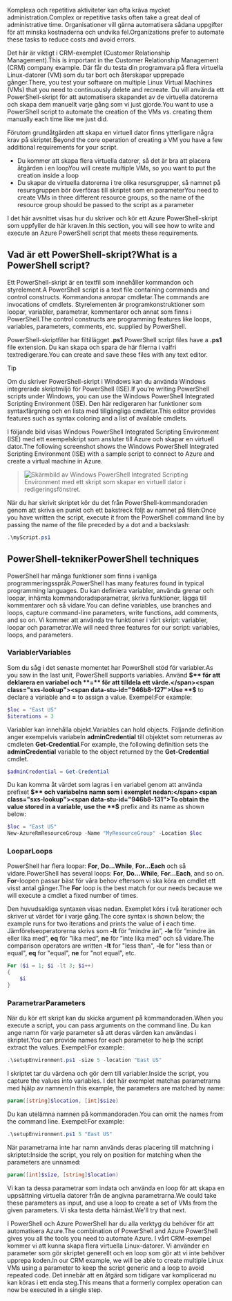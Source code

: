 <span data-ttu-id="946b8-101">Komplexa och repetitiva aktiviteter kan ofta kräva mycket administration.</span><span class="sxs-lookup"><span data-stu-id="946b8-101">Complex or repetitive tasks often take a great deal of administrative time.</span></span> <span data-ttu-id="946b8-102">Organisationer vill gärna automatisera sådana uppgifter för att minska kostnaderna och undvika fel.</span><span class="sxs-lookup"><span data-stu-id="946b8-102">Organizations prefer to automate these tasks to reduce costs and avoid errors.</span></span>

<span data-ttu-id="946b8-103">Det här är viktigt i CRM-exemplet (Customer Relationship Management).</span><span class="sxs-lookup"><span data-stu-id="946b8-103">This is important in the Customer Relationship Management (CRM) company example.</span></span> <span data-ttu-id="946b8-104">Där får du testa din programvara på flera virtuella Linux-datorer (VM) som du tar bort och återskapar upprepade gånger.</span><span class="sxs-lookup"><span data-stu-id="946b8-104">There, you test your software on multiple Linux Virtual Machines (VMs) that you need to continuously delete and recreate.</span></span> <span data-ttu-id="946b8-105">Du vill använda ett PowerShell-skript för att automatisera skapandet av de virtuella datorerna och skapa dem manuellt varje gång som vi just gjorde.</span><span class="sxs-lookup"><span data-stu-id="946b8-105">You want to use a PowerShell script to automate the creation of the VMs vs. creating them manually each time like we just did.</span></span>

<span data-ttu-id="946b8-106">Förutom grundåtgärden att skapa en virtuell dator finns ytterligare några krav på skriptet.</span><span class="sxs-lookup"><span data-stu-id="946b8-106">Beyond the core operation of creating a VM you have a few additional requirements for your script.</span></span> 
- <span data-ttu-id="946b8-107">Du kommer att skapa flera virtuella datorer, så det är bra att placera åtgärden i en loop</span><span class="sxs-lookup"><span data-stu-id="946b8-107">You will create multiple VMs, so you want to put the creation inside a loop</span></span>
- <span data-ttu-id="946b8-108">Du skapar de virtuella datorerna i tre olika resursgrupper, så namnet på resursgruppen bör överföras till skriptet som en parameter</span><span class="sxs-lookup"><span data-stu-id="946b8-108">You need to create VMs in three different resource groups, so the name of the resource group should be passed to the script as a parameter</span></span>

<span data-ttu-id="946b8-109">I det här avsnittet visas hur du skriver och kör ett Azure PowerShell-skript som uppfyller de här kraven.</span><span class="sxs-lookup"><span data-stu-id="946b8-109">In this section, you will see how to write and execute an Azure PowerShell script that meets these requirements.</span></span>

## <a name="what-is-a-powershell-script"></a><span data-ttu-id="946b8-110">Vad är ett PowerShell-skript?</span><span class="sxs-lookup"><span data-stu-id="946b8-110">What is a PowerShell script?</span></span>
<span data-ttu-id="946b8-111">Ett PowerShell-skript är en textfil som innehåller kommandon och styrelement.</span><span class="sxs-lookup"><span data-stu-id="946b8-111">A PowerShell script is a text file containing commands and control constructs.</span></span> <span data-ttu-id="946b8-112">Kommandona anropar cmdletar.</span><span class="sxs-lookup"><span data-stu-id="946b8-112">The commands are invocations of cmdlets.</span></span> <span data-ttu-id="946b8-113">Styrelementen är programkonstruktioner som loopar, variabler, parametrar, kommentarer och annat som finns i PowerShell.</span><span class="sxs-lookup"><span data-stu-id="946b8-113">The control constructs are programming features like loops, variables, parameters, comments, etc. supplied by PowerShell.</span></span>

<span data-ttu-id="946b8-114">PowerShell-skriptfiler har filtillägget **.ps1**.</span><span class="sxs-lookup"><span data-stu-id="946b8-114">PowerShell script files have a **.ps1** file extension.</span></span> <span data-ttu-id="946b8-115">Du kan skapa och spara de här filerna i valfri textredigerare.</span><span class="sxs-lookup"><span data-stu-id="946b8-115">You can create and save these files with any text editor.</span></span> 

> [!TIP]
> <span data-ttu-id="946b8-116">Om du skriver PowerShell-skript i Windows kan du använda Windows integrerade skriptmiljö för PowerShell (ISE).</span><span class="sxs-lookup"><span data-stu-id="946b8-116">If you’re writing PowerShell scripts under Windows, you can use the Windows PowerShell Integrated Scripting Environment (ISE).</span></span> <span data-ttu-id="946b8-117">Den här redigeraren har funktioner som syntaxfärgning och en lista med tillgängliga cmdletar.</span><span class="sxs-lookup"><span data-stu-id="946b8-117">This editor provides features such as syntax coloring and a list of available cmdlets.</span></span>
>
<span data-ttu-id="946b8-118">I följande bild visas Windows PowerShell Integrated Scripting Environment (ISE) med ett exempelskript som ansluter till Azure och skapar en virtuell dator.</span><span class="sxs-lookup"><span data-stu-id="946b8-118">The following screenshot shows the Windows PowerShell Integrated Scripting Environment (ISE) with a sample script to connect to Azure and create a virtual machine in Azure.</span></span>

>![Skärmbild av Windows PowerShell Integrated Scripting Environment med ett skript som skapar en virtuell dator i redigeringsfönstret.](../media/7-windows-powershell-ise-screenshot.png)

<span data-ttu-id="946b8-120">När du har skrivit skriptet kör du det från PowerShell-kommandoraden genom att skriva en punkt och ett bakstreck följt av namnet på filen:</span><span class="sxs-lookup"><span data-stu-id="946b8-120">Once you have written the script, execute it from the PowerShell command line by passing the name of the file preceded by a dot and a backslash:</span></span>

```powershell
.\myScript.ps1
```

## <a name="powershell-techniques"></a><span data-ttu-id="946b8-121">PowerShell-tekniker</span><span class="sxs-lookup"><span data-stu-id="946b8-121">PowerShell techniques</span></span>
<span data-ttu-id="946b8-122">PowerShell har många funktioner som finns i vanliga programmeringsspråk.</span><span class="sxs-lookup"><span data-stu-id="946b8-122">PowerShell has many features found in typical programming languages.</span></span> <span data-ttu-id="946b8-123">Du kan definiera variabler, använda grenar och loopar, inhämta kommandoradsparametrar, skriva funktioner, lägga till kommentarer och så vidare.</span><span class="sxs-lookup"><span data-stu-id="946b8-123">You can define variables, use branches and loops, capture command-line parameters, write functions, add comments, and so on.</span></span> <span data-ttu-id="946b8-124">Vi kommer att använda tre funktioner i vårt skript: variabler, loopar och parametrar.</span><span class="sxs-lookup"><span data-stu-id="946b8-124">We will need three features for our script: variables, loops, and parameters.</span></span>

### <a name="variables"></a><span data-ttu-id="946b8-125">Variabler</span><span class="sxs-lookup"><span data-stu-id="946b8-125">Variables</span></span>
<span data-ttu-id="946b8-126">Som du såg i det senaste momentet har PowerShell stöd för variabler.</span><span class="sxs-lookup"><span data-stu-id="946b8-126">As you saw in the last unit, PowerShell supports variables.</span></span> <span data-ttu-id="946b8-127">Använd **$** för att deklarera en variabel och **=** för att tilldela ett värde.</span><span class="sxs-lookup"><span data-stu-id="946b8-127">Use **$** to declare a variable and **=** to assign a value.</span></span> <span data-ttu-id="946b8-128">Exempel:</span><span class="sxs-lookup"><span data-stu-id="946b8-128">For example:</span></span>

```powershell
$loc = "East US"
$iterations = 3
```

<span data-ttu-id="946b8-129">Variabler kan innehålla objekt.</span><span class="sxs-lookup"><span data-stu-id="946b8-129">Variables can hold objects.</span></span> <span data-ttu-id="946b8-130">Följande definition anger exempelvis variabeln **adminCredential** till objektet som returneras av cmdleten **Get-Credential**.</span><span class="sxs-lookup"><span data-stu-id="946b8-130">For example, the following definition sets the **adminCredential** variable to the object returned by the **Get-Credential** cmdlet.</span></span>

```powershell
$adminCredential = Get-Credential
```

<span data-ttu-id="946b8-131">Du kan komma åt värdet som lagras i en variabel genom att använda prefixet **$** och variabelns namn som i exemplet nedan:</span><span class="sxs-lookup"><span data-stu-id="946b8-131">To obtain the value stored in a variable, use the **$** prefix and its name as shown below:</span></span> 

```powershell
$loc = "East US"
New-AzureRmResourceGroup -Name "MyResourceGroup" -Location $loc
```

### <a name="loops"></a><span data-ttu-id="946b8-132">Loopar</span><span class="sxs-lookup"><span data-stu-id="946b8-132">Loops</span></span>
<span data-ttu-id="946b8-133">PowerShell har flera loopar: **For**, **Do...While**, **For...Each** och så vidare.</span><span class="sxs-lookup"><span data-stu-id="946b8-133">PowerShell has several loops: **For**, **Do...While**, **For...Each**, and so on.</span></span> <span data-ttu-id="946b8-134">**For**-loopen passar bäst för våra behov eftersom vi ska köra en cmdlet ett visst antal gånger.</span><span class="sxs-lookup"><span data-stu-id="946b8-134">The **For** loop is the best match for our needs because we will execute a cmdlet a fixed number of times.</span></span>

<span data-ttu-id="946b8-135">Den huvudsakliga syntaxen visas nedan. Exemplet körs i två iterationer och skriver ut värdet för **i** varje gång.</span><span class="sxs-lookup"><span data-stu-id="946b8-135">The core syntax is shown below; the example runs for two iterations and prints the value of **i** each time.</span></span> <span data-ttu-id="946b8-136">Jämförelseoperatorerna skrivs som **-lt** för ”mindre än”, **-le** för ”mindre än eller lika med”, **eq** för ”lika med”, **ne** för ”inte lika med” och så vidare.</span><span class="sxs-lookup"><span data-stu-id="946b8-136">The comparison operators are written **-lt** for "less than", **-le** for "less than or equal", **eq** for "equal", **ne** for "not equal", etc.</span></span>

```powershell
For ($i = 1; $i -lt 3; $i++)
{
    $i
}
```

### <a name="parameters"></a><span data-ttu-id="946b8-137">Parametrar</span><span class="sxs-lookup"><span data-stu-id="946b8-137">Parameters</span></span>
<span data-ttu-id="946b8-138">När du kör ett skript kan du skicka argument på kommandoraden.</span><span class="sxs-lookup"><span data-stu-id="946b8-138">When you execute a script, you can pass arguments on the command line.</span></span> <span data-ttu-id="946b8-139">Du kan ange namn för varje parameter så att deras värden kan användas i skriptet.</span><span class="sxs-lookup"><span data-stu-id="946b8-139">You can provide names for each parameter to help the script extract the values.</span></span> <span data-ttu-id="946b8-140">Exempel:</span><span class="sxs-lookup"><span data-stu-id="946b8-140">For example:</span></span>

```powershell
.\setupEnvironment.ps1 -size 5 -location "East US"
```

<span data-ttu-id="946b8-141">I skriptet tar du värdena och gör dem till variabler.</span><span class="sxs-lookup"><span data-stu-id="946b8-141">Inside the script, you capture the values into variables.</span></span> <span data-ttu-id="946b8-142">I det här exemplet matchas parametrarna med hjälp av namnen:</span><span class="sxs-lookup"><span data-stu-id="946b8-142">In this example, the parameters are matched by name:</span></span>

```powershell
param([string]$location, [int]$size)
```

<span data-ttu-id="946b8-143">Du kan utelämna namnen på kommandoraden.</span><span class="sxs-lookup"><span data-stu-id="946b8-143">You can omit the names from the command line.</span></span> <span data-ttu-id="946b8-144">Exempel:</span><span class="sxs-lookup"><span data-stu-id="946b8-144">For example:</span></span>

```powershell
.\setupEnvironment.ps1 5 "East US"
```

<span data-ttu-id="946b8-145">När parametrarna inte har namn används deras placering till matchning i skriptet:</span><span class="sxs-lookup"><span data-stu-id="946b8-145">Inside the script, you rely on position for matching when the parameters are unnamed:</span></span>

```powershell
param([int]$size, [string]$location)
```

<span data-ttu-id="946b8-146">Vi kan ta dessa parametrar som indata och använda en loop för att skapa en uppsättning virtuella datorer från de angivna parametrarna.</span><span class="sxs-lookup"><span data-stu-id="946b8-146">We could take these parameters as input, and use a loop to create a set of VMs from the given parameters.</span></span> <span data-ttu-id="946b8-147">Vi ska testa detta härnäst.</span><span class="sxs-lookup"><span data-stu-id="946b8-147">We'll try that next.</span></span>

<span data-ttu-id="946b8-148">I PowerShell och Azure PowerShell har du alla verktyg du behöver för att automatisera Azure.</span><span class="sxs-lookup"><span data-stu-id="946b8-148">The combination of PowerShell and Azure PowerShell gives you all the tools you need to automate Azure.</span></span> <span data-ttu-id="946b8-149">I vårt CRM-exempel kommer vi att kunna skapa flera virtuella Linux-datorer. Vi använder en parameter som gör skriptet generellt och en loop som gör att vi inte behöver upprepa koden.</span><span class="sxs-lookup"><span data-stu-id="946b8-149">In our CRM example, we will be able to create multiple Linux VMs using a parameter to keep the script generic and a loop to avoid repeated code.</span></span> <span data-ttu-id="946b8-150">Det innebär att en åtgärd som tidigare var komplicerad nu kan köras i ett enda steg.</span><span class="sxs-lookup"><span data-stu-id="946b8-150">This means that a formerly complex operation can now be executed in a single step.</span></span>